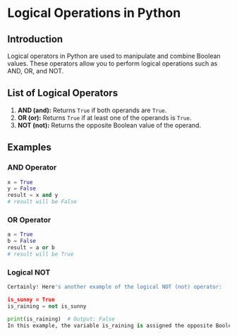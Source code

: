# Logical Operations in Python

## Introduction

Logical operators in Python are used to manipulate and combine Boolean values. These operators allow you to perform logical operations such as AND, OR, and NOT.

## List of Logical Operators

1. **AND (and):** Returns `True` if both operands are `True`.
2. **OR (or):** Returns `True` if at least one of the operands is `True`.
3. **NOT (not):** Returns the opposite Boolean value of the operand.

## Examples

### AND Operator

```python
x = True
y = False
result = x and y
# result will be False
```

### OR Operator

```python
a = True
b = False
result = a or b
# result will be True
```

### Logical NOT
```python
Certainly! Here's another example of the logical NOT (not) operator:

is_sunny = True
is_raining = not is_sunny

print(is_raining)  # Output: False
In this example, the variable is_raining is assigned the opposite Boolean value of is_sunny using the not operator. If is_sunny is True, then is_raining will be False, and if is_sunny is False, then is_raining will be True.
```
